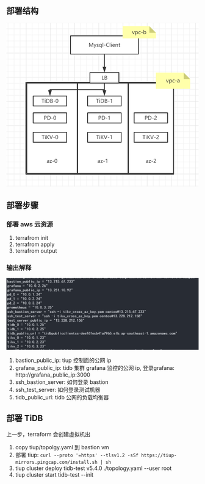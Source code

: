 ## 部署结构
![avatar](部署结构图.png)

## 部署步骤
### 部署 aws 云资源
1. terrafrom init   
2. terrafrom apply 
3. terrafrom output

### 输出解释
![avatar](output.png)

1. bastion_public_ip: tiup 控制面的公网 ip  
2. grafana_public_ip: tidb 集群 grafana 监控的公网 ip, 登录grafana: http://grafana_public_ip:3000
3. ssh_bastion_server: 如何登录 bastion 
4. ssh_test_server: 如何登录测试机器
5. tidb_public_url: tidb 公网的负载均衡器

## 部署 TiDB 
上一步，terraform 会创建虚拟机出
1. copy tiup/topolgy.yaml 到 bastion vm
2. 部署 tiup: ```curl --proto '=https' --tlsv1.2 -sSf https://tiup-mirrors.pingcap.com/install.sh | sh```
3. tiup cluster deploy tidb-test v5.4.0 ./topology.yaml --user root 
4. tiup cluster start tidb-test --init


